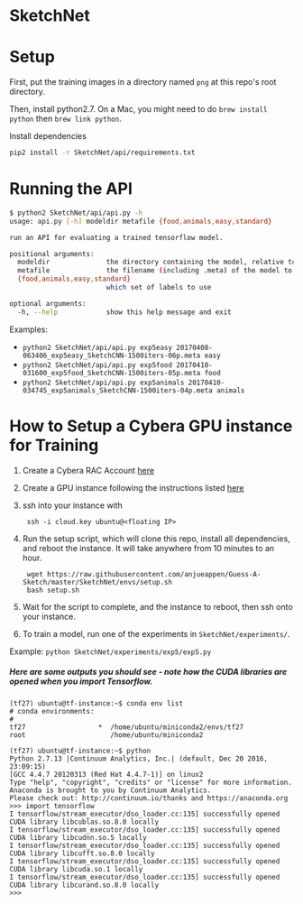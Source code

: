 SketchNet
===

# Setup

First, put the training images in a directory named `png` at this repo's root directory.

Then, install python2.7. On a Mac, you might need to do `brew install python` then `brew link python`.

Install dependencies
```sh
pip2 install -r SketchNet/api/requirements.txt
```

# Running the API

```sh
$ python2 SketchNet/api/api.py -h
usage: api.py [-h] modeldir metafile {food,animals,easy,standard}

run an API for evaluating a trained tensorflow model.

positional arguments:
  modeldir              the directory containing the model, relative to SketchNet/trained_models
  metafile              the filename (including .meta) of the model to use
  {food,animals,easy,standard}
                        which set of labels to use

optional arguments:
  -h, --help            show this help message and exit
```

Examples:
- `python2 SketchNet/api/api.py exp5easy 20170408-063406_exp5easy_SketchCNN-1500iters-06p.meta easy`
- `python2 SketchNet/api/api.py exp5food 20170410-031600_exp5food_SketchCNN-1500iters-05p.meta food`
- `python2 SketchNet/api/api.py exp5animals 20170410-034745_exp5animals_SketchCNN-1500iters-04p.meta animals`


# How to Setup a Cybera GPU instance for Training 

1. Create a Cybera RAC Account [here](https://rac-portal.cybera.ca)
2. Create a GPU instance following the instructions listed [here](https://docs.google.com/document/d/12_iH7oFfP2MTBi7wCR92PiIalhsB8i2bcz2G89wUsmk/edit#heading=h.uvc95u5xadk8)
3. ssh into your instance with 

        ssh -i cloud.key ubuntu@<floating IP>
        
4. Run the setup script, which will clone this repo, install all dependencies, and reboot the instance. It will take anywhere from 10 minutes to an hour.

        wget https://raw.githubusercontent.com/anjueappen/Guess-A-Sketch/master/SketchNet/envs/setup.sh
        bash setup.sh 
       
5. Wait for the script to complete, and the instance to reboot, then ssh onto your instance.

6. To train a model, run one of the experiments in `SketchNet/experiments/`.

Example: `python SketchNet/experiments/exp5/exp5.py`

##### Here are some outputs you should see - note how the CUDA libraries are opened when you import Tensorflow. 

```
(tf27) ubuntu@tf-instance:~$ conda env list
# conda environments:
#
tf27                  *  /home/ubuntu/miniconda2/envs/tf27
root                     /home/ubuntu/miniconda2

(tf27) ubuntu@tf-instance:~$ python
Python 2.7.13 |Continuum Analytics, Inc.| (default, Dec 20 2016, 23:09:15)
[GCC 4.4.7 20120313 (Red Hat 4.4.7-1)] on linux2
Type "help", "copyright", "credits" or "license" for more information.
Anaconda is brought to you by Continuum Analytics.
Please check out: http://continuum.io/thanks and https://anaconda.org
>>> import tensorflow
I tensorflow/stream_executor/dso_loader.cc:135] successfully opened CUDA library libcublas.so.8.0 locally
I tensorflow/stream_executor/dso_loader.cc:135] successfully opened CUDA library libcudnn.so.5 locally
I tensorflow/stream_executor/dso_loader.cc:135] successfully opened CUDA library libcufft.so.8.0 locally
I tensorflow/stream_executor/dso_loader.cc:135] successfully opened CUDA library libcuda.so.1 locally
I tensorflow/stream_executor/dso_loader.cc:135] successfully opened CUDA library libcurand.so.8.0 locally
>>>
```
